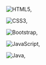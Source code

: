 ![HTML5](https://img.shields.io/badge/html5-%23E34F26.svg?style=for-the-badge&logo=html5&logoColor=white), 

![CSS3](https://img.shields.io/badge/css3-%231572B6.svg?style=for-the-badge&logo=css3&logoColor=white), 

![Bootstrap](https://img.shields.io/badge/bootstrap-%23563D7C.svg?style=for-the-badge&logo=bootstrap&logoColor=white), 

![JavaScript](https://img.shields.io/badge/javascript-%23323330.svg?style=for-the-badge&logo=javascript&logoColor=%23F7DF1E), 

![Java](https://img.shields.io/badge/java-%23ED8B00.svg?style=for-the-badge&logo=java&logoColor=white), 
